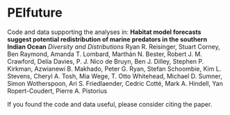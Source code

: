 # PEIfuture
Code and data supporting the analyses in:
**Habitat model forecasts suggest potential redistribution of marine predators in the southern Indian Ocean**
*Diversity and Distributions*
Ryan R. Reisinger, Stuart Corney, Ben Raymond, Amanda T. Lombard, Marthán N. Bester, Robert J. M. Crawford, Delia Davies, P. J. Nico de Bruyn, Ben J. Dilley, Stephen P. Kirkman, Azwianewi B. Makhado, Peter G. Ryan, Stefan Schoombie, Kim L. Stevens, Cheryl A. Tosh, Mia Wege, T. Otto Whitehead, Michael D. Sumner, Simon Wotherspoon, Ari S. Friedlaender, Cedric Cotté, Mark A. Hindell, Yan Ropert-Coudert, Pierre A. Pistorius

If you found the code and data useful, please consider citing the paper.
